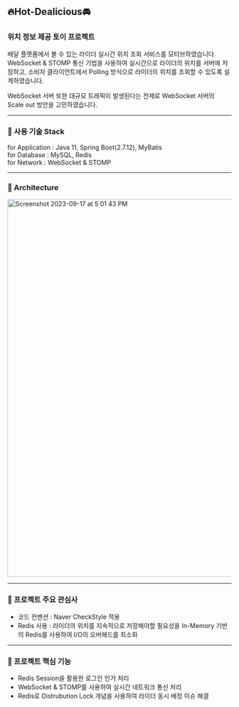 ## 🔥Hot-Dealicious🚘

### 위치 정보 제공 토이 프로젝트

배달 플랫폼에서 볼 수 있는 라이더 실시간 위치 조회 서비스를 모티브하였습니다. <br />
WebSocket & STOMP 통신 기법을 사용하여 실시간으로 라이더의 위치를 서버에 저장하고, 소비자 클라이언트에서 Polling 방식으로 라이더의 위치를 조회할 수 있도록 설계하였습니다.

WebSocket 서버 또한 대규모 트래픽이 발생된다는 전제로 WebSocket 서버의 Scale out 방안을 고민하였습니다.

----------

### 🌱 사용 기술 Stack

for Application : Java 11, Spring Boot(2.7.12), MyBatis <br />
for Database : MySQL, Redis <br />
for Network : WebSocket & STOMP <br />

----------

### 🌱 Architecture

<img width="850" alt="Screenshot 2023-09-17 at 5 01 43 PM" src="https://github.com/syeon2/Hot_Dealicious/assets/71717303/22b7b100-6f72-4d37-bd48-6b73fd077160">

----------

### 🌱 프로젝트 주요 관심사
- 코드 컨벤션 : Naver CheckStyle 적용
- Redis 사용 : 라이더의 위치를 지속적으로 저장해야할 필요성을 In-Memory 기반의 Redis를 사용하여 I/O의 오버헤드를 최소화

-----------

### 🌱 프로젝트 핵심 기능

- Redis Session을 활용한 로그인 인가 처리
- WebSocket & STOMP를 사용하여 실시간 네트워크 통신 처리
- Redis로 Distrubution Lock 개념을 사용하여 라이더 동시 배정 이슈 해결
